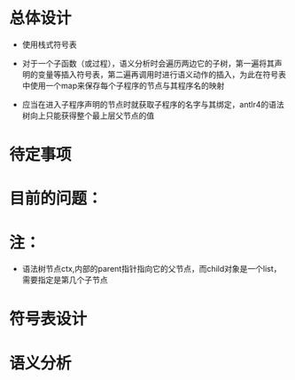 # 总体设计

* 使用栈式符号表

* 对于一个子函数（或过程），语义分析时会遍历两边它的子树，第一遍将其声明的变量等插入符号表，第二遍再调用时进行语义动作的插入，为此在符号表中使用一个map来保存每个子程序的节点与其程序名的映射
* 应当在进入子程序声明的节点时就获取子程序的名字与其绑定，antlr4的语法树向上只能获得整个最上层父节点的值

# 待定事项



# 目前的问题：



# 注：

* 语法树节点ctx,内部的parent指针指向它的父节点，而child对象是一个list，需要指定是第几个子节点

# 符号表设计



# 语义分析


